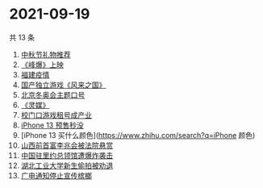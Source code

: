 # 2021-09-19

共 13 条

<!-- BEGIN -->
<!-- 最后更新时间 Sun Sep 19 2021 07:07:36 GMT+0800 (China Standard Time) -->

1. [中秋节礼物推荐](https://www.zhihu.com/search?q=中秋节礼物)
1. [《峰爆》上映](https://www.zhihu.com/search?q=峰爆)
1. [福建疫情](https://www.zhihu.com/search?q=福建疫情)
1. [国产独立游戏《风来之国》](https://www.zhihu.com/search?q=风来之国)
1. [北京冬奥会主题口号](https://www.zhihu.com/search?q=北京冬奥会)
1. [《灵媒》](https://www.zhihu.com/search?q=灵媒)
1. [校门口游戏租号成产业](https://www.zhihu.com/search?q=租号)
1. [iPhone 13 预售秒没](https://www.zhihu.com/search?q=iPhone13)
1. [iPhone 13 买什么颜色](https://www.zhihu.com/search?q=iPhone 颜色)
1. [山西前首富李兆会被法院悬赏](https://www.zhihu.com/search?q=李兆会)
1. [中国驻里约总领馆遭爆炸袭击](https://www.zhihu.com/search?q=里约总领馆)
1. [湖北工业大学新生偷拍被劝退](https://www.zhihu.com/search?q=湖北工业大学)
1. [广电通知停止宣传槟榔](https://www.zhihu.com/search?q=槟榔)

<!-- END -->

